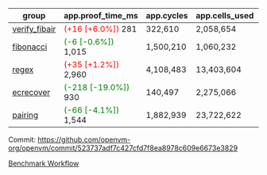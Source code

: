 | group | app.proof_time_ms | app.cycles | app.cells_used | leaf.proof_time_ms | leaf.cycles | leaf.cells_used |
| -- | -- | -- | -- | -- | -- | -- |
| [verify_fibair](https://github.com/openvm-org/openvm/blob/benchmark-results/benchmarks-pr/2086/verify_fibair-523737adf7c427cfd7f8ea8978c609e6673e3829.md) |<span style='color: red'>(+16 [+6.0%])</span> 281 |  322,610 |  2,058,654 |- | - | - |
| [fibonacci](https://github.com/openvm-org/openvm/blob/benchmark-results/benchmarks-pr/2086/fibonacci-523737adf7c427cfd7f8ea8978c609e6673e3829.md) |<span style='color: green'>(-6 [-0.6%])</span> 1,015 |  1,500,210 |  1,060,232 |- | - | - |
| [regex](https://github.com/openvm-org/openvm/blob/benchmark-results/benchmarks-pr/2086/regex-523737adf7c427cfd7f8ea8978c609e6673e3829.md) |<span style='color: red'>(+35 [+1.2%])</span> 2,960 |  4,108,483 |  13,403,604 |- | - | - |
| [ecrecover](https://github.com/openvm-org/openvm/blob/benchmark-results/benchmarks-pr/2086/ecrecover-523737adf7c427cfd7f8ea8978c609e6673e3829.md) |<span style='color: green'>(-218 [-19.0%])</span> 930 |  140,497 |  2,275,066 |- | - | - |
| [pairing](https://github.com/openvm-org/openvm/blob/benchmark-results/benchmarks-pr/2086/pairing-523737adf7c427cfd7f8ea8978c609e6673e3829.md) |<span style='color: green'>(-66 [-4.1%])</span> 1,544 |  1,882,939 |  23,722,622 |- | - | - |


Commit: https://github.com/openvm-org/openvm/commit/523737adf7c427cfd7f8ea8978c609e6673e3829

[Benchmark Workflow](https://github.com/openvm-org/openvm/actions/runs/17281747175)
